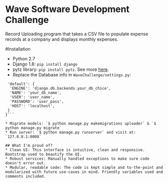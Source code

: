 # Wave Software Development Challenge
Record Uploading program that takes a CSV file to populate expense records at a company and displays monthly expenses.

#Installation
* Python 2.7
* Django 1.8: `pip install django`
* pytz library: `pip install pytz`. See more [here](https://docs.djangoproject.com/en/1.8/topics/i18n/timezones/).
* Replace the Database info in `WaveChallenge/settings.py`:

```DATABASES = {
 'default': {
  'ENGINE': 'django.db.backends.your_db_chice',
  'NAME': 'your_db_name',
  'USER': 'user_name',
  'PASSWORD': 'user_pass',
  'HOST': 'localhost',
 }
}```

* Migrate models: `$ python manage.py makemigrations uploader` & `$ python manage.py migrate`
* Run server: `$ python manage.py runserver` and visit at: `127.0.0.1:8000`

## What I'm proud of?
* Clean UI: This interface is intuitive, clean and responsive. Bootstrap used to beautify the UI.
* Robust services: Manually handled exceptions to make sure code doesn't error out. 
* Modular, readable code: The code is kept simple and to-the-point and modularized with future use-cases in mind. Friendly variables used and comments included.



